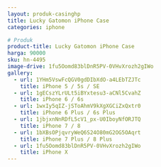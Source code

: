 ```yaml
---
layout: produk-casinghp
title: Lucky Gatomon iPhone Case
categories: iphone

# Produk
product-title: Lucky Gatomon iPhone Case
harga: 90000
sku: hn-4495
image-drive: 1fu5Oomd83blDnR5PV-0VHvXrozh2gIWo
gallery:
  - url: 1YHm5VswFcQGV0gdDIbXdO-a4LEbTZJTc
    title: iPhone 5 / 5s / SE
  - url: 1gECszYLrULt5iBYxtesu3-aCNl5CvahZ
    title: iPhone 6 / 6s
  - url: 1wxIy5qIZ-jSToAhmV9kXgXGCiZxQxtr0
    title: iPhone 6 Plus / 6s Plus
  - url: 1jbjxnNnRDfL5cV1_px-U0IboyNfORJTQ
    title: iPhone 7 / 8
  - url: 1bXBsOPjqvryWeQ6S24O80mG2OG5OAqrt
    title: iPhone 7 Plus / 8 Plus
  - url: 1fu5Oomd83blDnR5PV-0VHvXrozh2gIWo
    title: iPhone X
---
```

